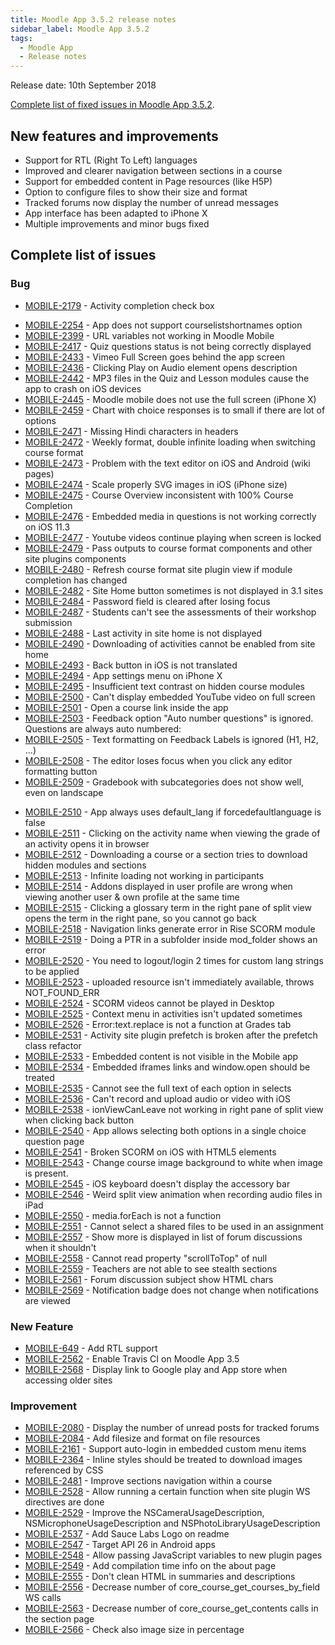 ```yaml
---
title: Moodle App 3.5.2 release notes
sidebar_label: Moodle App 3.5.2
tags:
  - Moodle App
  - Release notes
---
```


Release date: 10th September 2018

[Complete list of fixed issues in Moodle App 3.5.2](https://moodle.atlassian.net/jira/secure/ReleaseNote.jspa?projectId=10070&version=16271).

## New features and improvements

- Support for RTL (Right To Left) languages
- Improved and clearer navigation between sections in a course
- Support for embedded content in Page resources (like H5P)
- Option to configure files to show their size and format
- Tracked forums now display the number of unread messages
- App interface has been adapted to iPhone X
- Multiple improvements and minor bugs fixed

## Complete list of issues

### Bug

- [MOBILE-2179](https://moodle.atlassian.net/browse/MOBILE-2179) - Activity completion check box
<!-- cspell:disable-next-line -->
- [MOBILE-2254](https://moodle.atlassian.net/browse/MOBILE-2254) - App does not support courselistshortnames option
- [MOBILE-2399](https://moodle.atlassian.net/browse/MOBILE-2399) - URL variables not working in Moodle Mobile
- [MOBILE-2417](https://moodle.atlassian.net/browse/MOBILE-2417) - Quiz questions status is not being correctly displayed
- [MOBILE-2433](https://moodle.atlassian.net/browse/MOBILE-2433) - Vimeo Full Screen goes behind the app screen
- [MOBILE-2436](https://moodle.atlassian.net/browse/MOBILE-2436) - Clicking Play on Audio element opens description
- [MOBILE-2442](https://moodle.atlassian.net/browse/MOBILE-2442) - MP3 files in the Quiz and Lesson modules cause the app to crash on iOS devices
- [MOBILE-2445](https://moodle.atlassian.net/browse/MOBILE-2445) - Moodle mobile does not use the full screen (iPhone X)
- [MOBILE-2459](https://moodle.atlassian.net/browse/MOBILE-2459) - Chart with choice responses is to small if there are lot of options
- [MOBILE-2471](https://moodle.atlassian.net/browse/MOBILE-2471) - Missing Hindi characters in headers
- [MOBILE-2472](https://moodle.atlassian.net/browse/MOBILE-2472) - Weekly format, double infinite loading when switching course format
- [MOBILE-2473](https://moodle.atlassian.net/browse/MOBILE-2473) - Problem with the text editor on iOS and Android (wiki pages)
- [MOBILE-2474](https://moodle.atlassian.net/browse/MOBILE-2474) - Scale properly SVG images in iOS (iPhone size)
- [MOBILE-2475](https://moodle.atlassian.net/browse/MOBILE-2475) - Course Overview inconsistent with 100% Course Completion
- [MOBILE-2476](https://moodle.atlassian.net/browse/MOBILE-2476) - Embedded media in questions is not working correctly on iOS 11.3
- [MOBILE-2477](https://moodle.atlassian.net/browse/MOBILE-2477) - Youtube videos continue playing when screen is locked
- [MOBILE-2479](https://moodle.atlassian.net/browse/MOBILE-2479) - Pass outputs to course format components and other site plugins components
- [MOBILE-2480](https://moodle.atlassian.net/browse/MOBILE-2480) - Refresh course format site plugin view if module completion has changed
- [MOBILE-2482](https://moodle.atlassian.net/browse/MOBILE-2482) - Site Home button sometimes is not displayed in 3.1 sites
- [MOBILE-2484](https://moodle.atlassian.net/browse/MOBILE-2484) - Password field is cleared after losing focus
- [MOBILE-2487](https://moodle.atlassian.net/browse/MOBILE-2487) - Students can't see the assessments of their workshop submission
- [MOBILE-2488](https://moodle.atlassian.net/browse/MOBILE-2488) - Last activity in site home is not displayed
- [MOBILE-2490](https://moodle.atlassian.net/browse/MOBILE-2490) - Downloading of activities cannot be enabled from site home
- [MOBILE-2493](https://moodle.atlassian.net/browse/MOBILE-2493) - Back button in iOS is not translated
- [MOBILE-2494](https://moodle.atlassian.net/browse/MOBILE-2494) - App settings menu on iPhone X
- [MOBILE-2495](https://moodle.atlassian.net/browse/MOBILE-2495) - Insufficient text contrast on hidden course modules
- [MOBILE-2500](https://moodle.atlassian.net/browse/MOBILE-2500) - Can't display embedded YouTube video on full screen
- [MOBILE-2501](https://moodle.atlassian.net/browse/MOBILE-2501) - Open a course link inside the app
- [MOBILE-2503](https://moodle.atlassian.net/browse/MOBILE-2503) - Feedback option "Auto number questions" is ignored. Questions are always auto numbered:
- [MOBILE-2505](https://moodle.atlassian.net/browse/MOBILE-2505) - Text formatting on Feedback Labels is ignored (H1, H2, …)
- [MOBILE-2508](https://moodle.atlassian.net/browse/MOBILE-2508) - The editor loses focus when you click any editor formatting button
- [MOBILE-2509](https://moodle.atlassian.net/browse/MOBILE-2509) - Gradebook with subcategories does not show well, even on landscape
<!-- cspell:disable-next-line -->
- [MOBILE-2510](https://moodle.atlassian.net/browse/MOBILE-2510) - App always uses default_lang if forcedefaultlanguage is false
- [MOBILE-2511](https://moodle.atlassian.net/browse/MOBILE-2511) - Clicking on the activity name when viewing the grade of an activity opens it in browser
- [MOBILE-2512](https://moodle.atlassian.net/browse/MOBILE-2512) - Downloading a course or a section tries to download hidden modules and sections
- [MOBILE-2513](https://moodle.atlassian.net/browse/MOBILE-2513) - Infinite loading not working in participants
- [MOBILE-2514](https://moodle.atlassian.net/browse/MOBILE-2514) - Addons displayed in user profile are wrong when viewing another user & own profile at the same time
- [MOBILE-2515](https://moodle.atlassian.net/browse/MOBILE-2515) - Clicking a glossary term in the right pane of split view opens the term in the right pane, so you cannot go back
- [MOBILE-2518](https://moodle.atlassian.net/browse/MOBILE-2518) - Navigation links generate error in Rise SCORM module
- [MOBILE-2519](https://moodle.atlassian.net/browse/MOBILE-2519) - Doing a PTR in a subfolder inside mod_folder shows an error
- [MOBILE-2520](https://moodle.atlassian.net/browse/MOBILE-2520) - You need to logout/login 2 times for custom lang strings to be applied
- [MOBILE-2523](https://moodle.atlassian.net/browse/MOBILE-2523) - uploaded resource isn't immediately available, throws NOT_FOUND_ERR
- [MOBILE-2524](https://moodle.atlassian.net/browse/MOBILE-2524) - SCORM videos cannot be played in Desktop
- [MOBILE-2525](https://moodle.atlassian.net/browse/MOBILE-2525) - Context menu in activities isn't updated sometimes
- [MOBILE-2526](https://moodle.atlassian.net/browse/MOBILE-2526) - Error:text.replace is not a function at Grades tab
- [MOBILE-2531](https://moodle.atlassian.net/browse/MOBILE-2531) - Activity site plugin prefetch is broken after the prefetch class refactor
- [MOBILE-2533](https://moodle.atlassian.net/browse/MOBILE-2533) - Embedded content is not visible in the Mobile app
- [MOBILE-2534](https://moodle.atlassian.net/browse/MOBILE-2534) - Embedded iframes links and window.open should be treated
- [MOBILE-2535](https://moodle.atlassian.net/browse/MOBILE-2535) - Cannot see the full text of each option in selects
- [MOBILE-2536](https://moodle.atlassian.net/browse/MOBILE-2536) - Can't record and upload audio or video with iOS
- [MOBILE-2538](https://moodle.atlassian.net/browse/MOBILE-2538) - ionViewCanLeave not working in right pane of split view when clicking back button
- [MOBILE-2540](https://moodle.atlassian.net/browse/MOBILE-2540) - App allows selecting both options in a single choice question page
- [MOBILE-2541](https://moodle.atlassian.net/browse/MOBILE-2541) - Broken SCORM on iOS with HTML5 elements
- [MOBILE-2543](https://moodle.atlassian.net/browse/MOBILE-2543) - Change course image background to white when image is present.
- [MOBILE-2545](https://moodle.atlassian.net/browse/MOBILE-2545) - iOS keyboard doesn't display the accessory bar
- [MOBILE-2546](https://moodle.atlassian.net/browse/MOBILE-2546) - Weird split view animation when recording audio files in iPad
- [MOBILE-2550](https://moodle.atlassian.net/browse/MOBILE-2550) - media.forEach is not a function
- [MOBILE-2551](https://moodle.atlassian.net/browse/MOBILE-2551) - Cannot select a shared files to be used in an assignment
- [MOBILE-2557](https://moodle.atlassian.net/browse/MOBILE-2557) - Show more is displayed in list of forum discussions when it shouldn't
- [MOBILE-2558](https://moodle.atlassian.net/browse/MOBILE-2558) - Cannot read property "scrollToTop" of null
- [MOBILE-2559](https://moodle.atlassian.net/browse/MOBILE-2559) - Teachers are not able to see stealth sections
- [MOBILE-2561](https://moodle.atlassian.net/browse/MOBILE-2561) - Forum discussion subject show HTML chars
- [MOBILE-2569](https://moodle.atlassian.net/browse/MOBILE-2569) - Notification badge does not change when notifications are viewed

### New Feature

- [MOBILE-649](https://moodle.atlassian.net/browse/MOBILE-649) - Add RTL support
- [MOBILE-2562](https://moodle.atlassian.net/browse/MOBILE-2562) - Enable Travis CI on Moodle App 3.5
- [MOBILE-2568](https://moodle.atlassian.net/browse/MOBILE-2568) - Display link to Google play and App store when accessing older sites

### Improvement

- [MOBILE-2080](https://moodle.atlassian.net/browse/MOBILE-2080) - Display the number of unread posts for tracked forums
- [MOBILE-2084](https://moodle.atlassian.net/browse/MOBILE-2084) - Add filesize and format on file resources
- [MOBILE-2161](https://moodle.atlassian.net/browse/MOBILE-2161) - Support auto-login in embedded custom menu items
- [MOBILE-2364](https://moodle.atlassian.net/browse/MOBILE-2364) - Inline styles should be treated to download images referenced by CSS
- [MOBILE-2481](https://moodle.atlassian.net/browse/MOBILE-2481) - Improve sections navigation within a course
- [MOBILE-2528](https://moodle.atlassian.net/browse/MOBILE-2528) - Allow running a certain function when site plugin WS directives are done
- [MOBILE-2529](https://moodle.atlassian.net/browse/MOBILE-2529) - Improve the NSCameraUsageDescription, NSMicrophoneUsageDescription and NSPhotoLibraryUsageDescription
- [MOBILE-2537](https://moodle.atlassian.net/browse/MOBILE-2537) - Add Sauce Labs Logo on readme
- [MOBILE-2547](https://moodle.atlassian.net/browse/MOBILE-2547) - Target API 26 in Android apps
- [MOBILE-2548](https://moodle.atlassian.net/browse/MOBILE-2548) - Allow passing JavaScript variables to new plugin pages
- [MOBILE-2549](https://moodle.atlassian.net/browse/MOBILE-2549) - Add compilation time info on the about page
- [MOBILE-2555](https://moodle.atlassian.net/browse/MOBILE-2555) - Don't clean HTML in summaries and descriptions
- [MOBILE-2556](https://moodle.atlassian.net/browse/MOBILE-2556) - Decrease number of core_course_get_courses_by_field WS calls
- [MOBILE-2563](https://moodle.atlassian.net/browse/MOBILE-2563) - Decrease number of core_course_get_contents calls in the section page
- [MOBILE-2566](https://moodle.atlassian.net/browse/MOBILE-2566) - Check also image size in percentage

